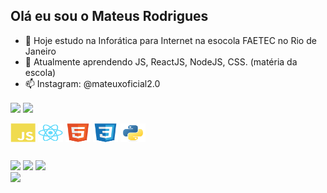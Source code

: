 ## Olá eu sou o Mateus Rodrigues

- 🔭 Hoje estudo na Inforática para Internet na esocola FAETEC no Rio de Janeiro 
- 🌱 Atualmente aprendendo JS, ReactJS, NodeJS, CSS. (matéria da escola)
- 📫 Instagram: @mateuxoficial2.0


<div>
  <img align="center" height="180em" src="https://github-readme-stats.vercel.app/api?username=mztrem7&show_icons=true&theme=dark&count_private=true"/>
  <img align="center" height="180em" src="https://github-readme-stats.vercel.app/api/top-langs/?username=mztrem7&layout=compact&lang_count=16&theme=dark"/>
</div>

<div style="display: inline_block"><br>
  <img align="center" alt="Mateus-Js" height="30" width="40" src="https://raw.githubusercontent.com/devicons/devicon/master/icons/javascript/javascript-plain.svg">
  <img align="center" alt="Mateus-React" height="30" width="40" src="https://raw.githubusercontent.com/devicons/devicon/master/icons/react/react-original.svg">
  <img align="center" alt="Mateus-HTML" height="30" width="40" src="https://raw.githubusercontent.com/devicons/devicon/master/icons/html5/html5-original.svg">
  <img align="center" alt="Mateus-CSS" height="30" width="40" src="https://raw.githubusercontent.com/devicons/devicon/master/icons/css3/css3-original.svg">
  <img align="center" alt="Mateus-Python" height="30" width="40" src="https://raw.githubusercontent.com/devicons/devicon/master/icons/python/python-original.svg">
</div>


##
<div> 
  <a href="https://instagram.com/mateuxoficial2.0" target="_blank"><img src="https://img.shields.io/badge/-Instagram-%23E4405F?style=for-the-badge&logo=instagram&logoColor=white" target="_blank"></a>
  <a href = "mateusrodrigues.vr@outlook.com"><img src="https://img.shields.io/badge/-Gmail-%23333?style=for-the-badge&logo=gmail&logoColor=white" target="_blank"></a>
  <a href="https://www.linkedin.com/in/mateus-rodrigues-da-silva-41a403227/" target="_blank"><img src="https://img.shields.io/badge/-LinkedIn-%230077B5?style=for-the-badge&logo=linkedin&logoColor=white" target="_blank"></a> 
  
</div>

<div>
  <img height="100em" src="https://www.google.com/url?sa=i&url=https%3A%2F%2Ftenor.com%2Fview%2Fbotafogo-tiquinho-soares-tiquinho-soares-atacante-gif-27061445&psig=AOvVaw3KFZXwRCzWBoXxVSjlnQ52&ust=1686958290392000&source=images&cd=vfe&ved=0CBEQjRxqFwoTCJi74ry3xv8CFQAAAAAdAAAAABA6">
</div>
